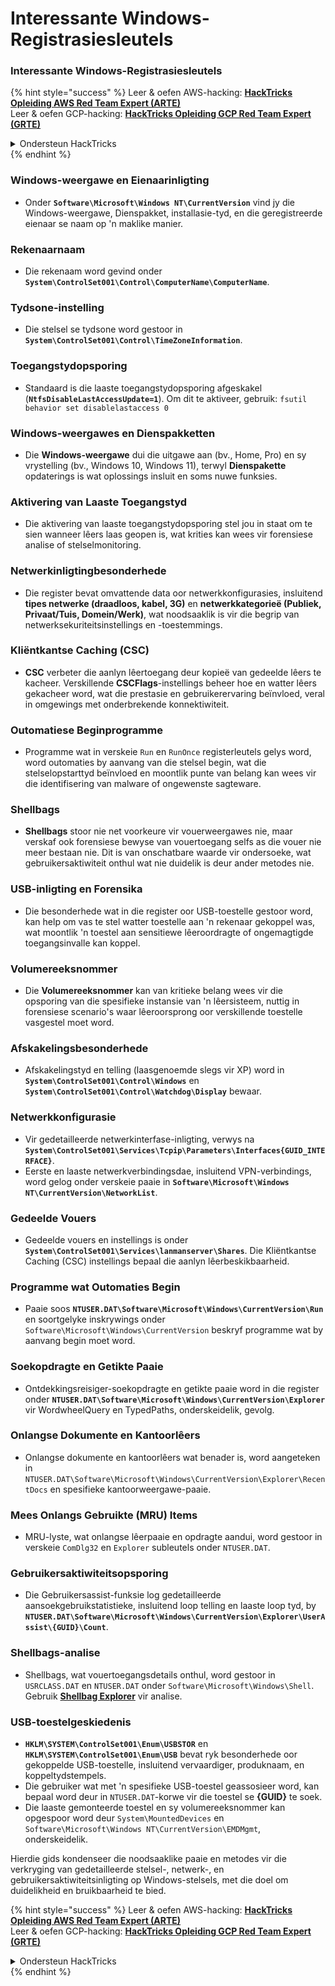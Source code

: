 # Interessante Windows-Registrasiesleutels

### Interessante Windows-Registrasiesleutels

{% hint style="success" %}
Leer & oefen AWS-hacking: <img src="/.gitbook/assets/arte.png" alt="" data-size="line">[**HackTricks Opleiding AWS Red Team Expert (ARTE)**](https://training.hacktricks.xyz/courses/arte)<img src="/.gitbook/assets/arte.png" alt="" data-size="line">\
Leer & oefen GCP-hacking: <img src="/.gitbook/assets/grte.png" alt="" data-size="line">[**HackTricks Opleiding GCP Red Team Expert (GRTE)**<img src="/.gitbook/assets/grte.png" alt="" data-size="line">](https://training.hacktricks.xyz/courses/grte)

<details>

<summary>Ondersteun HackTricks</summary>

* Kontroleer die [**inskrywingsplanne**](https://github.com/sponsors/carlospolop)!
* **Sluit aan by die** 💬 [**Discord-groep**](https://discord.gg/hRep4RUj7f) of die [**telegram-groep**](https://t.me/peass) of **volg** ons op **Twitter** 🐦 [**@hacktricks\_live**](https://twitter.com/hacktricks\_live)**.**
* **Deel hacking-truuks deur PR's in te dien by die** [**HackTricks**](https://github.com/carlospolop/hacktricks) en [**HackTricks Cloud**](https://github.com/carlospolop/hacktricks-cloud) github-opslag.

</details>
{% endhint %}

### **Windows-weergawe en Eienaarinligting**
- Onder **`Software\Microsoft\Windows NT\CurrentVersion`** vind jy die Windows-weergawe, Dienspakket, installasie-tyd, en die geregistreerde eienaar se naam op 'n maklike manier.

### **Rekenaarnaam**
- Die rekenaam word gevind onder **`System\ControlSet001\Control\ComputerName\ComputerName`**.

### **Tydsone-instelling**
- Die stelsel se tydsone word gestoor in **`System\ControlSet001\Control\TimeZoneInformation`**.

### **Toegangstydopsporing**
- Standaard is die laaste toegangstydopsporing afgeskakel (**`NtfsDisableLastAccessUpdate=1`**). Om dit te aktiveer, gebruik:
`fsutil behavior set disablelastaccess 0`

### Windows-weergawes en Dienspakketten
- Die **Windows-weergawe** dui die uitgawe aan (bv., Home, Pro) en sy vrystelling (bv., Windows 10, Windows 11), terwyl **Dienspakette** opdaterings is wat oplossings insluit en soms nuwe funksies.

### Aktivering van Laaste Toegangstyd
- Die aktivering van laaste toegangstydopsporing stel jou in staat om te sien wanneer lêers laas geopen is, wat krities kan wees vir forensiese analise of stelselmonitoring.

### Netwerkinligtingbesonderhede
- Die register bevat omvattende data oor netwerkkonfigurasies, insluitend **tipes netwerke (draadloos, kabel, 3G)** en **netwerkkategorieë (Publiek, Privaat/Tuis, Domein/Werk)**, wat noodsaaklik is vir die begrip van netwerksekuriteitsinstellings en -toestemmings.

### Kliëntkantse Caching (CSC)
- **CSC** verbeter die aanlyn lêertoegang deur kopieë van gedeelde lêers te kacheer. Verskillende **CSCFlags**-instellings beheer hoe en watter lêers gekacheer word, wat die prestasie en gebruikerervaring beïnvloed, veral in omgewings met onderbrekende konnektiwiteit.

### Outomatiese Beginprogramme
- Programme wat in verskeie `Run` en `RunOnce` registerleutels gelys word, word outomaties by aanvang van die stelsel begin, wat die stelselopstarttyd beïnvloed en moontlik punte van belang kan wees vir die identifisering van malware of ongewenste sagteware.

### Shellbags
- **Shellbags** stoor nie net voorkeure vir vouerweergawes nie, maar verskaf ook forensiese bewyse van vouertoegang selfs as die vouer nie meer bestaan nie. Dit is van onschatbare waarde vir ondersoeke, wat gebruikersaktiwiteit onthul wat nie duidelik is deur ander metodes nie.

### USB-inligting en Forensika
- Die besonderhede wat in die register oor USB-toestelle gestoor word, kan help om vas te stel watter toestelle aan 'n rekenaar gekoppel was, wat moontlik 'n toestel aan sensitiewe lêeroordragte of ongemagtigde toegangsinvalle kan koppel.

### Volumereeksnommer
- Die **Volumereeksnommer** kan van kritieke belang wees vir die opsporing van die spesifieke instansie van 'n lêersisteem, nuttig in forensiese scenario's waar lêeroorsprong oor verskillende toestelle vasgestel moet word.

### **Afskakelingsbesonderhede**
- Afskakelingstyd en telling (laasgenoemde slegs vir XP) word in **`System\ControlSet001\Control\Windows`** en **`System\ControlSet001\Control\Watchdog\Display`** bewaar.

### **Netwerkkonfigurasie**
- Vir gedetailleerde netwerkinterfase-inligting, verwys na **`System\ControlSet001\Services\Tcpip\Parameters\Interfaces{GUID_INTERFACE}`**.
- Eerste en laaste netwerkverbindingsdae, insluitend VPN-verbindings, word gelog onder verskeie paaie in **`Software\Microsoft\Windows NT\CurrentVersion\NetworkList`**.

### **Gedeelde Vouers**
- Gedeelde vouers en instellings is onder **`System\ControlSet001\Services\lanmanserver\Shares`**. Die Kliëntkantse Caching (CSC) instellings bepaal die aanlyn lêerbeskikbaarheid.

### **Programme wat Outomaties Begin**
- Paaie soos **`NTUSER.DAT\Software\Microsoft\Windows\CurrentVersion\Run`** en soortgelyke inskrywings onder `Software\Microsoft\Windows\CurrentVersion` beskryf programme wat by aanvang begin moet word.

### **Soekopdragte en Getikte Paaie**
- Ontdekkingsreisiger-soekopdragte en getikte paaie word in die register onder **`NTUSER.DAT\Software\Microsoft\Windows\CurrentVersion\Explorer`** vir WordwheelQuery en TypedPaths, onderskeidelik, gevolg.

### **Onlangse Dokumente en Kantoorlêers**
- Onlangse dokumente en kantoorlêers wat benader is, word aangeteken in `NTUSER.DAT\Software\Microsoft\Windows\CurrentVersion\Explorer\RecentDocs` en spesifieke kantoorweergawe-paaie.

### **Mees Onlangs Gebruikte (MRU) Items**
- MRU-lyste, wat onlangse lêerpaaie en opdragte aandui, word gestoor in verskeie `ComDlg32` en `Explorer` subleutels onder `NTUSER.DAT`.

### **Gebruikersaktiwiteitsopsporing**
- Die Gebruikersassist-funksie log gedetailleerde aansoekgebruikstatistieke, insluitend loop telling en laaste loop tyd, by **`NTUSER.DAT\Software\Microsoft\Windows\CurrentVersion\Explorer\UserAssist\{GUID}\Count`**.

### **Shellbags-analise**
- Shellbags, wat vouertoegangsdetails onthul, word gestoor in `USRCLASS.DAT` en `NTUSER.DAT` onder `Software\Microsoft\Windows\Shell`. Gebruik **[Shellbag Explorer](https://ericzimmerman.github.io/#!index.md)** vir analise.

### **USB-toestelgeskiedenis**
- **`HKLM\SYSTEM\ControlSet001\Enum\USBSTOR`** en **`HKLM\SYSTEM\ControlSet001\Enum\USB`** bevat ryk besonderhede oor gekoppelde USB-toestelle, insluitend vervaardiger, produknaam, en koppeltydstempels.
- Die gebruiker wat met 'n spesifieke USB-toestel geassosieer word, kan bepaal word deur in `NTUSER.DAT`-korwe vir die toestel se **{GUID}** te soek.
- Die laaste gemonteerde toestel en sy volumereeksnommer kan opgespoor word deur `System\MountedDevices` en `Software\Microsoft\Windows NT\CurrentVersion\EMDMgmt`, onderskeidelik.

Hierdie gids kondenseer die noodsaaklike paaie en metodes vir die verkryging van gedetailleerde stelsel-, netwerk-, en gebruikersaktiwiteitsinligting op Windows-stelsels, met die doel om duidelikheid en bruikbaarheid te bied.

{% hint style="success" %}
Leer & oefen AWS-hacking: <img src="/.gitbook/assets/arte.png" alt="" data-size="line">[**HackTricks Opleiding AWS Red Team Expert (ARTE)**](https://training.hacktricks.xyz/courses/arte)<img src="/.gitbook/assets/arte.png" alt="" data-size="line">\
Leer & oefen GCP-hacking: <img src="/.gitbook/assets/grte.png" alt="" data-size="line">[**HackTricks Opleiding GCP Red Team Expert (GRTE)**<img src="/.gitbook/assets/grte.png" alt="" data-size="line">](https://training.hacktricks.xyz/courses/grte)

<details>

<summary>Ondersteun HackTricks</summary>

* Kontroleer die [**inskrywingsplanne**](https://github.com/sponsors/carlospolop)!
* **Sluit aan by die** 💬 [**Discord-groep**](https://discord.gg/hRep4RUj7f) of die [**telegram-groep**](https://t.me/peass) of **volg** ons op **Twitter** 🐦 [**@hacktricks\_live**](https://twitter.com/hacktricks\_live)**.**
* **Deel hacking-truuks deur PR's in te dien by die** [**HackTricks**](https://github.com/carlospolop/hacktricks) en [**HackTricks Cloud**](https://github.com/carlospolop/hacktricks-cloud) github-opslag.

</details>
{% endhint %}
